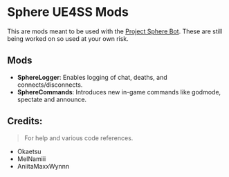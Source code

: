 # Sphere UE4SS Mods
 This are mods meant to be used with the [Project Sphere Bot](https://github.com/projectsphere/sphere). These are still being worked on so used at your own risk.

## Mods
 - **SphereLogger**: Enables logging of chat, deaths, and connects/disconnects.
 - **SphereCommands**: Introduces new in-game commands like godmode, spectate and announce.

## Credits:
> For help and various code references.
 - Okaetsu
 - MelNamiii
 - AniitaMaxxWynnn
